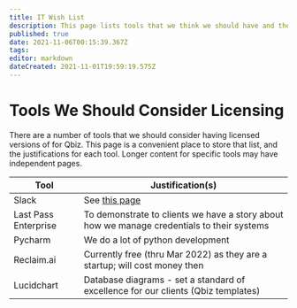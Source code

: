 ```yaml
---
title: IT Wish List
description: This page lists tools that we think we should have and the reasoning behind the requests
published: true
date: 2021-11-06T00:15:39.367Z
tags: 
editor: markdown
dateCreated: 2021-11-01T19:59:19.575Z
---
```


# Tools We Should Consider Licensing

There are a number of tools that we should consider having licensed versions of for Qbiz.  This page is a convenient place to store that list, and the justifications for each tool.  Longer content for specific tools may have independent pages.

| Tool | Justification(s) | 
|------|------------------|
| Slack | See [this page](/technology/slack/the-case-for-paying) |
| Last Pass Enterprise | To demonstrate to clients we have a story about how we manage credentials to their systems |
| Pycharm | We do a lot of python development |
| Reclaim.ai | Currently free (thru Mar 2022) as they are a startup; will cost money then |
| Lucidchart | Database diagrams - set a standard of excellence for our clients (Qbiz templates) |
